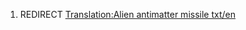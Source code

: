 1.  REDIRECT [Translation:Alien antimatter missile
    txt/en](Translation:Alien_antimatter_missile_txt/en "wikilink")